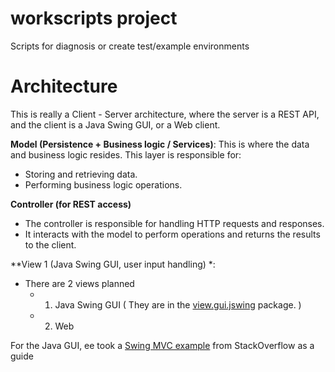# workscripts project
Scripts for diagnosis or create test/example environments

# Architecture 
This is really a Client - Server architecture, where the server is a REST API,
and the client is a Java Swing GUI, or a Web client.

**Model (Persistence + Business logic / Services)**: This is where the data and business logic resides. 
This layer is responsible for:
- Storing and retrieving data.
- Performing business logic operations.

**Controller (for REST access)**
  - The controller is responsible for handling HTTP requests and responses. 
  - It interacts with the model to perform operations and returns the results to the client.

**View 1 (Java Swing GUI, user input handling) *:  
- There are 2 views planned
  - 1. Java Swing GUI ( They are in the [view.gui.jswing](view.gui.jswing) package. )
  - 2. Web

For the Java GUI, ee took a [Swing MVC example](Swing%20MVC%20Example.md) from StackOverflow as a guide

